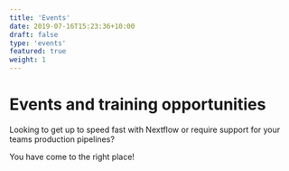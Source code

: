 ```yaml
---
title: 'Events'
date: 2019-07-16T15:23:36+10:00
draft: false
type: 'events'
featured: true
weight: 1
---
```


# Events and training opportunities

Looking to get up to speed fast with Nextflow or require support for your teams production pipelines? 

You have come to the right place!